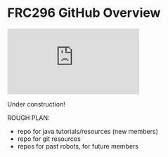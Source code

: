 # FRC296 GitHub Overview
![](https://github.com/FRC296/FRC296-GitHub-Overview/blob/main/Images/296%20Logo%20-%20Small%20Shield%20(Back).pdf)

Under construction!

ROUGH PLAN:
  - repo for java tutorials/resources (new members)
  - repo for git resources
  - repos for past robots, for future members
